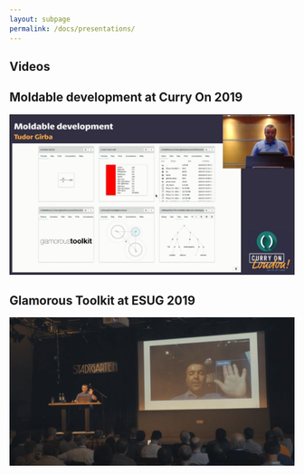 ```yaml
---
layout: subpage
permalink: /docs/presentations/
---
```


<section id="getstarted">
  <div class="container pt-5 pb-5 jumbotron-small">
    <div class="row">
      <div class="col-md-12">
        <h1>Videos</h1>
        <h2>Moldable development at Curry On 2019</h2>
        <p class="lead">
          <a href="https://youtu.be/Pot9GnHFOVU" target="_blank"><img alt="View more" src="/assets/pictures/curryon2019-video.png" width="600"></a>        
        </p>
        <h2>Glamorous Toolkit at ESUG 2019</h2>
        <p class="lead">
          <a href="https://youtu.be/ZIePUQ_WKqE" target="_blank"><img alt="View more" src="/assets/pictures/esug2019-video.png" width="600"></a>        
        </p>
      </div>
    </div>
  </div>
</section>
